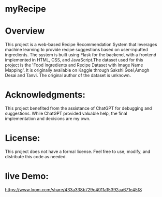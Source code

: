 # myRecipe
# Overview
This project is a web-based Recipe Recommendation System that leverages machine learning to provide recipe suggestions based on user-inputted ingredients. The system is built using Flask for the backend, with a frontend implemented in HTML, CSS, and JavaScript.The dataset used for this project is the 'Food Ingredients and Recipe Dataset with Image Name Mapping'. It is originally available on Kaggle through Sakshi Goel,Amogh Desai and Tanvi. The original author of the dataset is unknown.
# Acknowledgments: 
This project benefited from the assistance of ChatGPT for debugging and suggestions. While ChatGPT provided valuable help, the final implementation and decisions are my own.
# License: 
This project does not have a formal license. Feel free to use, modify, and distribute this code as needed.
# live Demo:
https://www.loom.com/share/433a338b729c4011a15392aa671e45f8
